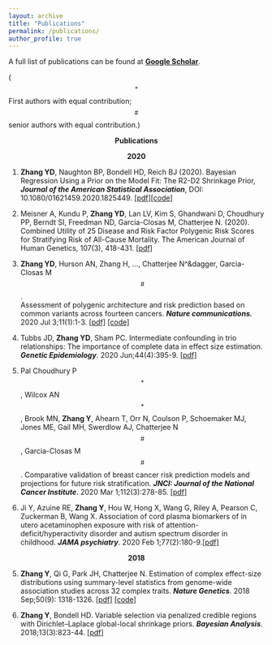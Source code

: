 ```yaml
---
layout: archive
title: "Publications"
permalink: /publications/
author_profile: true
---
```



A full list of publications can be found at 
[**Google Scholar**](https://scholar.google.com/citations?user=BQJDI9YAAAAJ&hl=en).

($$^*$$First authors with equal contribution;     $$^\#$$senior authors with equal contribution.)


<!---
**<center>Preprints</center>**
-->

**<center>Publications</center>** 
<!---
-->
**<center>2020</center>**

1. __Zhang YD__, Naughton BP,  Bondell HD,  Reich BJ (2020). Bayesian Regression Using a Prior on the Model Fit: The R2-D2 Shrinkage Prior, ***Journal of the American Statistical Association***, DOI: 10.1080/01621459.2020.1825449. [[pdf]](https://doi.org/10.1080/01621459.2020.1825449)[[code]](https://github.com/yandorazhang/R2D2)

1. Meisner A, Kundu P, **Zhang YD**, Lan LV, Kim S, Ghandwani D, Choudhury PP, Berndt SI, Freedman ND, Garcia-Closas M, Chatterjee N. (2020). Combined Utility of 25 Disease and Risk Factor Polygenic Risk Scores for Stratifying Risk of All-Cause Mortality. The American Journal of Human Genetics, 107(3), 418-431. [[pdf]](https://www.sciencedirect.com/science/article/abs/pii/S0002929720302329)


1.  __Zhang  YD__,   Hurson AN, Zhang H, ...,  Chatterjee N^&dagger,  Garcia-Closas M$$^\#$$.   
Assessment of polygenic architecture and risk prediction based on common variants across fourteen cancers. **_Nature communications._** 2020 Jul 3;11(1):1-3. [[pdf]](https://www.nature.com/articles/s41467-020-16483-3)
[[code]](https://github.com/yandorazhang/CancerEffectSize)

2. Tubbs JD, **Zhang YD**, Sham PC. Intermediate confounding in trio relationships: The importance of complete data in effect size estimation. ***Genetic Epidemiology***. 2020 Jun;44(4):395-9. [[pdf]](https://onlinelibrary.wiley.com/doi/abs/10.1002/gepi.22294)


4. Pal Choudhury P$$^*$$, Wilcox AN$$^*$$, Brook MN, **Zhang Y**, Ahearn T, Orr N, Coulson P, Schoemaker MJ, Jones ME, Gail MH, Swerdlow AJ,  Chatterjee N$$^\#$$,  Garcia-Closas M$$^\#$$. Comparative validation of breast cancer risk prediction models and projections for future risk stratification. ***JNCI: Journal of the National Cancer Institute***. 2020 Mar 1;112(3):278-85. [[pdf]](https://academic.oup.com/jnci/advance-article/doi/10.1093/jnci/djz113/5511406?searchresult=1)  



3. Ji Y, Azuine RE, **Zhang Y**, Hou W, Hong X, Wang G, Riley A, Pearson C, Zuckerman B, Wang X. Association of cord plasma biomarkers of in utero acetaminophen exposure with risk of attention-deficit/hyperactivity disorder and autism spectrum disorder in childhood. ***JAMA psychiatry***. 2020 Feb 1;77(2):180-9.[[pdf]](https://jamanetwork.com/journals/jamapsychiatry/fullarticle/2753512?guestAccessKey=e3ed6a0c-3d29-49fe-98ae-fb012a6de8ce&utm_source=jps&utm_medium=email&utm_campaign=author_alert-jamanetwork&utm_content=author-author_engagement&utm_term=1m)
<!---
-->
**<center>2018</center>**


5. **Zhang Y**,  Qi G, Park JH, Chatterjee N. Estimation of complex effect-size distributions using summary-level statistics from genome-wide association studies across 32 complex traits. **_Nature Genetics_**. 2018 Sep;50(9): 1318-1326.   [[pdf]](https://www.nature.com/articles/s41588-018-0193-x?_ga=2.159118714.1393237673.1538611200-2049736318.1538611200)  [[code]](https://github.com/yandorazhang/GENESIS)


6. **Zhang Y**, Bondell HD. Variable selection via penalized credible regions with Dirichlet–Laplace global-local shrinkage priors. **_Bayesian Analysis_**. 2018;13(3):823-44.  [[pdf]](https://projecteuclid.org/euclid.ba/1508551721) 







